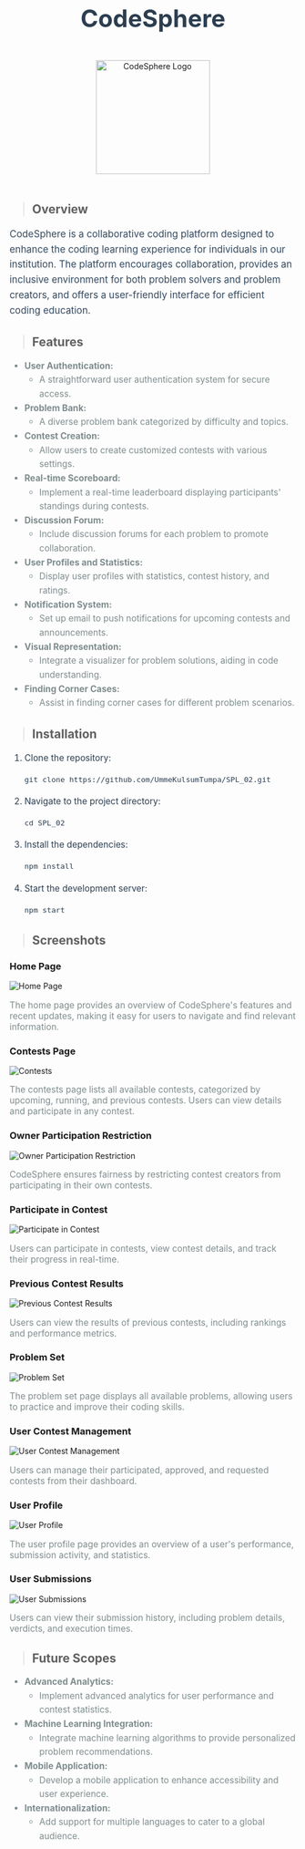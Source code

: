 <div align="center">
  <h1 style="font-size: 3em; color: #2c3e50;">CodeSphere</h1>
  <img src="pictures_for_readme/CSlogo.png" alt="CodeSphere Logo" style="width: 200px; height: auto; margin: 20px 0;">
</div>

> ## Overview

<p style="font-size: 1.2em; color: #34495e; line-height: 1.6;">
  CodeSphere is a collaborative coding platform designed to enhance the coding learning experience for individuals in our institution. The platform encourages collaboration, provides an inclusive environment for both problem solvers and problem creators, and offers a user-friendly interface for efficient coding education.
</p>

> ## Features

<ul style="font-size: 1.1em; color: #7f8c8d; line-height: 1.6;">
  <li><b>User Authentication:</b>
    <ul>
      <li>A straightforward user authentication system for secure access.</li>
    </ul>
  </li>
  <li><b>Problem Bank:</b>
    <ul>
      <li>A diverse problem bank categorized by difficulty and topics.</li>
    </ul>
  </li>
  <li><b>Contest Creation:</b>
    <ul>
      <li>Allow users to create customized contests with various settings.</li>
    </ul>
  </li>
  <li><b>Real-time Scoreboard:</b>
    <ul>
      <li>Implement a real-time leaderboard displaying participants' standings during contests.</li>
    </ul>
  </li>
  <li><b>Discussion Forum:</b>
    <ul>
      <li>Include discussion forums for each problem to promote collaboration.</li>
    </ul>
  </li>
  <li><b>User Profiles and Statistics:</b>
    <ul>
      <li>Display user profiles with statistics, contest history, and ratings.</li>
    </ul>
  </li>
  <li><b>Notification System:</b>
    <ul>
      <li>Set up email to push notifications for upcoming contests and announcements.</li>
    </ul>
  </li>
  <li><b>Visual Representation:</b>
    <ul>
      <li>Integrate a visualizer for problem solutions, aiding in code understanding.</li>
    </ul>
  </li>
  <li><b>Finding Corner Cases:</b>
    <ul>
      <li>Assist in finding corner cases for different problem scenarios.</li>
    </ul>
  </li>
</ul>

> ## Installation

<ol style="font-size: 1.1em; color: #2c3e50; line-height: 1.6;">
  <li>Clone the repository:
    <pre><code>git clone https://github.com/UmmeKulsumTumpa/SPL_02.git</code></pre>
  </li>
  <li>Navigate to the project directory:
    <pre><code>cd SPL_02</code></pre>
  </li>
  <li>Install the dependencies:
    <pre><code>npm install</code></pre>
  </li>
  <li>Start the development server:
    <pre><code>npm start</code></pre>
  </li>
</ol>

> ## Screenshots

### Home Page

![Home Page](pictures_for_readme/home-page.png)

<p style="font-size: 1.1em; color: #7f8c8d;">The home page provides an overview of CodeSphere's features and recent updates, making it easy for users to navigate and find relevant information.</p>

### Contests Page

![Contests](pictures_for_readme/contests.png)

<p style="font-size: 1.1em; color: #7f8c8d;">The contests page lists all available contests, categorized by upcoming, running, and previous contests. Users can view details and participate in any contest.</p>

### Owner Participation Restriction

![Owner Participation Restriction](pictures_for_readme/owner-participation-restriction.png)

<p style="font-size: 1.1em; color: #7f8c8d;">CodeSphere ensures fairness by restricting contest creators from participating in their own contests.</p>

### Participate in Contest

![Participate in Contest](pictures_for_readme/participate-contest.png)

<p style="font-size: 1.1em; color: #7f8c8d;">Users can participate in contests, view contest details, and track their progress in real-time.</p>

### Previous Contest Results

![Previous Contest Results](pictures_for_readme/previous-rank.png)

<p style="font-size: 1.1em; color: #7f8c8d;">Users can view the results of previous contests, including rankings and performance metrics.</p>

### Problem Set

![Problem Set](pictures_for_readme/problem-set.png)

<p style="font-size: 1.1em; color: #7f8c8d;">The problem set page displays all available problems, allowing users to practice and improve their coding skills.</p>

### User Contest Management

![User Contest Management](pictures_for_readme/user-contest.png)

<p style="font-size: 1.1em; color: #7f8c8d;">Users can manage their participated, approved, and requested contests from their dashboard.</p>

### User Profile

![User Profile](pictures_for_readme/user-profile.png)

<p style="font-size: 1.1em; color: #7f8c8d;">The user profile page provides an overview of a user's performance, submission activity, and statistics.</p>

### User Submissions

![User Submissions](pictures_for_readme/user-submission.png)

<p style="font-size: 1.1em; color: #7f8c8d;">Users can view their submission history, including problem details, verdicts, and execution times.</p>

> ## Future Scopes

<ul style="font-size: 1.1em; color: #7f8c8d; line-height: 1.6;">
  <li><b>Advanced Analytics:</b>
    <ul>
      <li>Implement advanced analytics for user performance and contest statistics.</li>
    </ul>
  </li>
  <li><b>Machine Learning Integration:</b>
    <ul>
      <li>Integrate machine learning algorithms to provide personalized problem recommendations.</li>
    </ul>
  </li>
  <li><b>Mobile Application:</b>
    <ul>
      <li>Develop a mobile application to enhance accessibility and user experience.</li>
    </ul>
  </li>
  <li><b>Internationalization:</b>
    <ul>
      <li>Add support for multiple languages to cater to a global audience.</li>
    </ul>
  </li>
</ul>
